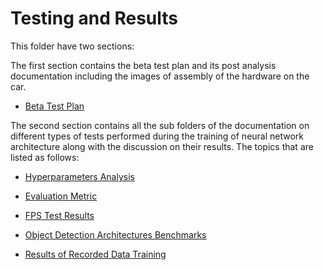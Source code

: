 # Testing and Results

This folder have two sections:

The first section contains the beta test plan and its post analysis documentation including the images of assembly of the hardware on the car.

-  [Beta Test Plan](beta_test_plan/README.md)

The second section contains all the sub folders of the documentation on different types of tests performed during the training of neural network architecture along with the discussion on their results. The topics that are listed as follows:

- [Hyperparameters Analysis](tensorflow_training_results_doc/hyperparameter_tweaking_and_tuning/README.md)

- [Evaluation Metric](tensorflow_training_results_doc/evaluation_metric/README.md)

- [FPS Test Results](tensorflow_training_results_doc/fps_results/README.md)

- [Object Detection Architectures Benchmarks](tensorflow_training_results_doc/object_detection_architecture_benchmarks/README.md)

- [Results of Recorded Data Training](tensorflow_training_results_doc/recorded_data_training_results)

  

